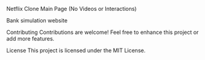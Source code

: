 Netflix Clone Main Page (No Videos or Interactions)

Bank simulation website


Contributing
Contributions are welcome! Feel free to enhance this project or add more features.

License
This project is licensed under the MIT License.
